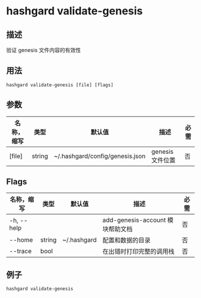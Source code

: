 # hashgard validate-genesis

## 描述

验证 genesis 文件内容的有效性

## 用法

```shell
hashgard validate-genesis [file] [flags]
```

## 参数

| 名称，缩写 | 类型   | 默认值                          | 描述             | 必需 |
| ---------- | ------ | ------------------------------- | ---------------- | -------- |
| [file]     | string | ~/.hashgard/config/genesis.json | genesis 文件位置 | 否       |

## Flags

| 名称，缩写 | 类型   | 默认值      | 描述                             | 必需 |
| ---------- | ------ | ----------- | -------------------------------- | -------- |
| -h, --help |        |             | add-genesis-account 模块帮助文档 | 否       |
| --home     | string | ~/.hashgard | 配置和数据的目录                 | 否       |
| --trace    | bool   |             | 在出错时打印完整的调用栈         | 否       |

## 例子

```shell
hashgard validate-genesis
```
